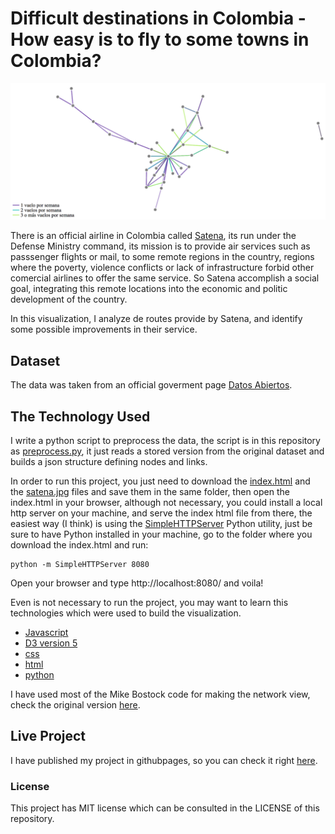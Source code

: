 # Difficult destinations in Colombia - How easy is to fly to some towns in Colombia?

![alt text](https://github.com/cjcarvajal/difficult-destinations-colombia/blob/master/img1.png)

There is an official airline in Colombia called [Satena](https://www.satena.com/), its run under the Defense Ministry command, its mission is to provide air services such as passsenger flights or mail, to some remote regions in the country, regions where the poverty, violence conflicts or lack of infrastructure forbid other comercial airlines to offer the same service. So Satena accomplish a social goal, integrating this remote locations into the economic and politic development of the country.

In this visualization, I analyze de routes provide by Satena, and identify some possible improvements in their service.

## Dataset

The data was taken from an official goverment page [Datos Abiertos](https://www.datos.gov.co/Seguridad-y-Defensa/RUTAS-COMERCIALES-SATENA/4hnp-vug9).

## The Technology Used

I write a python script to preprocess the data, the script is in this repository as [preprocess.py](https://github.com/cjcarvajal/difficult-destinations-colombia/blob/master/preprocess.py), it just reads a stored version from the original dataset and builds a json structure defining nodes and links.

In order to run this project, you just need to download the [index.html](https://github.com/cjcarvajal/difficult-destinations-colombia/blob/master/index.html) and the [satena.jpg](https://github.com/cjcarvajal/difficult-destinations-colombia/blob/master/satena.jpg) files and save them in the same folder, then open the index.html in your browser, although not necessary, you could install a local http server on your machine, and serve the index html file from there, the easiest way (I think) is using the [SimpleHTTPServer](https://docs.python.org/2/library/simplehttpserver.html) Python utility, just be sure to have Python installed in your machine, go to the folder where you download the index.html and run:

```
python -m SimpleHTTPServer 8080
```

Open your browser and type http://localhost:8080/ and voila!

Even is not necessary to run the project, you may want to learn this technologies which were used to build the visualization.

* [Javascript](https://www.w3schools.com/js/)
* [D3 version 5](https://d3js.org/)
* [css](https://www.w3schools.com/Css/)
* [html](https://www.w3schools.com/html/)
* [python](https://www.python.org/)

I have used most of the Mike Bostock code for making the network view, check the original version [here](https://beta.observablehq.com/@mbostock/d3-force-directed-graph). 

## Live Project

I have published my project in githubpages, so you can check it right [here](https://cjcarvajal.github.io/flight-analysis/).

### License

This project has MIT license which can be consulted in the LICENSE of this repository.